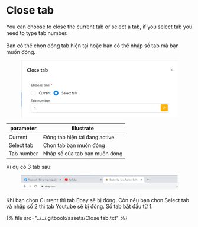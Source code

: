 # Close tab

You can choose to close the current tab or select a tab, if you select tab you need to type tab number.\
\
Bạn có thể chọn đóng tab hiện tại hoặc bạn có thể nhập số tab mà bạn muốn đóng.

<figure><img src="../../.gitbook/assets/Close tab.png" alt=""><figcaption></figcaption></figure>

| parameter  | illustrate                    |
| ---------- | ----------------------------- |
| Current    | Đóng tab hiện tại đang active |
| Select tab | Chọn tab bạn muốn đóng        |
| Tab number | Nhập số của tab bạn muốn đóng |

Ví dụ có 3 tab sau:

<figure><img src="../../.gitbook/assets/image (38).png" alt=""><figcaption></figcaption></figure>

Khi bạn chọn Current thì tab Ebay sẽ bị đóng. Còn nếu bạn chon Select tab và nhập số 2 thì tab Youtube sẽ bị đóng. Số tab bắt đầu từ 1.

{% file src="../../.gitbook/assets/Close tab.txt" %}
